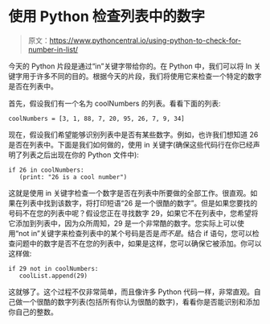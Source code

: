 # 使用 Python 检查列表中的数字

> 原文：<https://www.pythoncentral.io/using-python-to-check-for-number-in-list/>

今天的 Python 片段是通过“in”关键字带给你的。在 Python 中，我们可以将 In 关键字用于许多不同的目的。根据今天的片段，我们将使用它来检查一个特定的数字是否在列表中。

首先，假设我们有一个名为 coolNumbers 的列表。看看下面的列表:

```
coolNumbers = [3, 1, 88, 7, 20, 95, 26, 7, 9, 34]
```

现在，假设我们希望能够识别列表中是否有某些数字。例如，也许我们想知道 26 是否在列表中。下面是我们如何做的，使用 in 关键字(确保这些代码行在你已经声明了列表之后出现在你的 Python 文件中):

```
if 26 in coolNumbers:
   (print: "26 is a cool number")
```

这就是使用 in 关键字检查一个数字是否在列表中所要做的全部工作。很直观。如果在列表中找到该数字，将打印短语“26 是一个很酷的数字”。但是如果您要找的号码不在您的列表中呢？假设您正在寻找数字 29，如果它不在列表中，您希望将它添加到列表中，因为众所周知，29 是一个非常酷的数字。您实际上可以使用“not in”关键字来检查列表中的某个号码是否是*而不是*。结合 if 语句，您可以检查问题中的数字是否不在您的列表中，如果是这样，您可以确保它被添加。你可以这样做:

```
if 29 not in coolNumbers:
   coolList.append(29)
```

这就够了。这个过程不仅非常简单，而且像许多 Python 代码一样，非常直观。自己做一个很酷的数字列表(包括所有你认为很酷的数字)，看看你是否能识别和添加你自己的整数。
